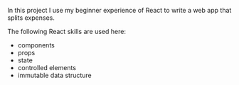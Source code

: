 In this project I use my beginner experience of React to write a web app that splits expenses.

The following React skills are used here:
- components
- props
- state
- controlled elements
- immutable data structure
